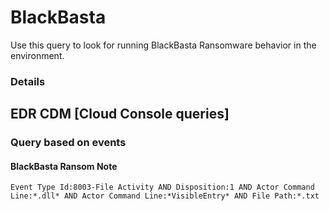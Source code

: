 # BlackBasta

Use this query to look for running BlackBasta Ransomware behavior in the environment.

### Details

## EDR CDM [Cloud Console queries]

### Query based on events

#### BlackBasta Ransom Note
```
Event Type Id:8003-File Activity AND Disposition:1 AND Actor Command Line:*.dll* AND Actor Command Line:*VisibleEntry* AND File Path:*.txt

```